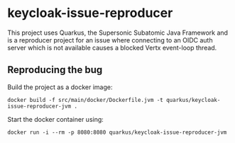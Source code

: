 # keycloak-issue-reproducer

This project uses Quarkus, the Supersonic Subatomic Java Framework and is a reproducer project for an issue where connecting
to an OIDC auth server which is not available causes a blocked Vertx event-loop thread.

## Reproducing the bug

Build the project as a docker image:
```shell script
docker build -f src/main/docker/Dockerfile.jvm -t quarkus/keycloak-issue-reproducer-jvm .
```

Start the docker container using:
```shell script
docker run -i --rm -p 8080:8080 quarkus/keycloak-issue-reproducer-jvm
```